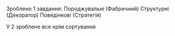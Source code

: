 Зроблено 1 завдання:
Породжувальні (Фабричний)
Структурні (Декоратор)
Поведінкові (Стратегія)	

У 2 зроблене все крім сортування
